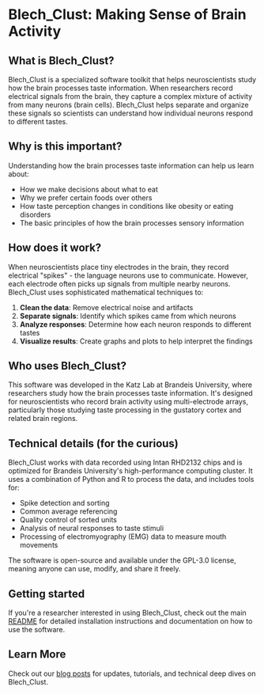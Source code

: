 # Blech_Clust: Making Sense of Brain Activity

## What is Blech_Clust?

Blech_Clust is a specialized software toolkit that helps neuroscientists study how the brain processes taste information. When researchers record electrical signals from the brain, they capture a complex mixture of activity from many neurons (brain cells). Blech_Clust helps separate and organize these signals so scientists can understand how individual neurons respond to different tastes.

## Why is this important?

Understanding how the brain processes taste information can help us learn about:
- How we make decisions about what to eat
- Why we prefer certain foods over others
- How taste perception changes in conditions like obesity or eating disorders
- The basic principles of how the brain processes sensory information

## How does it work?

When neuroscientists place tiny electrodes in the brain, they record electrical "spikes" - the language neurons use to communicate. However, each electrode often picks up signals from multiple nearby neurons. Blech_Clust uses sophisticated mathematical techniques to:

1. **Clean the data**: Remove electrical noise and artifacts
2. **Separate signals**: Identify which spikes came from which neurons
3. **Analyze responses**: Determine how each neuron responds to different tastes
4. **Visualize results**: Create graphs and plots to help interpret the findings

## Who uses Blech_Clust?

This software was developed in the Katz Lab at Brandeis University, where researchers study how the brain processes taste information. It's designed for neuroscientists who record brain activity using multi-electrode arrays, particularly those studying taste processing in the gustatory cortex and related brain regions.

## Technical details (for the curious)

Blech_Clust works with data recorded using Intan RHD2132 chips and is optimized for Brandeis University's high-performance computing cluster. It uses a combination of Python and R to process the data, and includes tools for:

- Spike detection and sorting
- Common average referencing
- Quality control of sorted units
- Analysis of neural responses to taste stimuli
- Processing of electromyography (EMG) data to measure mouth movements

The software is open-source and available under the GPL-3.0 license, meaning anyone can use, modify, and share it freely.

## Getting started

If you're a researcher interested in using Blech_Clust, check out the main [README](https://github.com/katzlabbrandeis/blech_clust) for detailed installation instructions and documentation on how to use the software.

## Learn More

Check out our [blog posts](blogs/blogs_main.md) for updates, tutorials, and technical deep dives on Blech_Clust.
